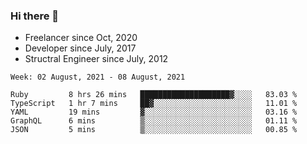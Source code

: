 ### Hi there 👋

- Freelancer since Oct, 2020
- Developer since July, 2017
- Structral Engineer since July, 2012

<!--START_SECTION:waka-->
```text
Week: 02 August, 2021 - 08 August, 2021

Ruby         8 hrs 26 mins   ████████████████████▓░░░░   83.03 % 
TypeScript   1 hr 7 mins     ██▓░░░░░░░░░░░░░░░░░░░░░░   11.01 % 
YAML         19 mins         ▓░░░░░░░░░░░░░░░░░░░░░░░░   03.16 % 
GraphQL      6 mins          ▒░░░░░░░░░░░░░░░░░░░░░░░░   01.11 % 
JSON         5 mins          ▒░░░░░░░░░░░░░░░░░░░░░░░░   00.85 % 
```
<!--END_SECTION:waka-->
